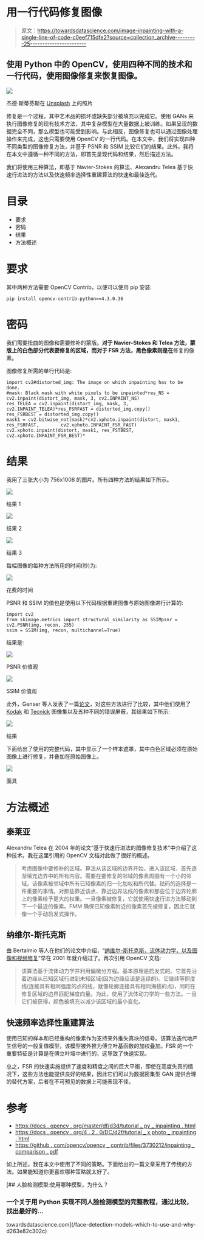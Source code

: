 # 用一行代码修复图像

> 原文：<https://towardsdatascience.com/image-inpainting-with-a-single-line-of-code-c0eef715dfe2?source=collection_archive---------25----------------------->

## 使用 Python 中的 OpenCV，使用四种不同的技术和一行代码，使用图像修复来恢复图像。

![](img/ecfaa08b40bf31a63eacb23e65d5a5db.png)

杰德·斯蒂芬斯在 [Unsplash](https://unsplash.com?utm_source=medium&utm_medium=referral) 上的照片

修复是一个过程，其中艺术品的损坏或缺失部分被填充以完成它。使用 GANs 来执行图像修复的现有技术方法，其中复杂模型在大量数据上被训练。如果呈现的数据完全不同，那么模型也可能受到影响。与此相反，图像修复也可以通过图像处理操作来完成，这也只需要使用 OpenCV 的一行代码。在本文中，我们将实现四种不同类型的图像修复方法，并基于 PSNR 和 SSIM 比较它们的结果。此外，我将在本文中遵循一种不同的方法，即首先呈现代码和结果，然后描述方法。

我们将使用三种算法，即基于 Navier-Stokes 的算法、Alexandru Telea 基于快速行进法的方法以及快速频率选择性重建算法的快速和最佳迭代。

# 目录

*   要求
*   密码
*   结果
*   方法概述

# 要求

其中两种方法需要 OpenCV Contrib，以便可以使用 pip 安装:

```
pip install opencv-contrib-python==4.3.0.36
```

# 密码

我们需要扭曲的图像和需要修补的蒙版。**对于 Navier-Stokes 和 Telea 方法，蒙版上的白色部分代表要修复的区域，而对于 FSR 方法，黑色像素则是在**修复的像素。

图像修复所需的单行代码是:

```
import cv2#distorted_img: The image on which inpainting has to be done.
#mask: Black mask with white pixels to be inpainted*res_NS = cv2.inpaint(distort_img, mask, 3, cv2.INPAINT_NS)
res_TELEA = cv2.inpaint(distort_img, mask, 3, cv2.INPAINT_TELEA)*res_FSRFAST = distorted_img.copy()
res_FSRBEST = distorted_img.copy()
mask1 = cv2.bitwise_not(mask)*cv2.xphoto.inpaint(distort, mask1, res_FSRFAST,        cv2.xphoto.INPAINT_FSR_FAST)
cv2.xphoto.inpaint(distort, mask1, res_FSTBEST, cv2.xphoto.INPAINT_FSR_BEST)*
```

# 结果

我用了三张大小为 756x1008 的图片。所有四种方法的结果如下所示。

![](img/9c9d0992e54051545f7dcd1ed49157c1.png)

结果 1

![](img/517f4bbcc61ae07f6287c0194ae5de64.png)

结果 2

![](img/8aaf5e714c4beb06959da28efbec6cfd.png)

结果 3

每幅图像的每种方法所用的时间(秒)为:

![](img/3ee9e4cfe4bf008a426c2730b438f2fb.png)

花费的时间

PSNR 和 SSIM 的值也是使用以下代码根据重建图像与原始图像进行计算的:

```
import cv2
from skimage.metrics import structural_similarity as SSIMpsnr = cv2.PSNR(img, recon, 255)
ssim = SSIM(img, recon, multichannel=True)
```

结果是:

![](img/ffd9a969dd9246071d03d5acee877334.png)

PSNR 价值观

![](img/2cbb046daaf84f923906b0548f6386bd.png)

SSIM 价值观

此外，Genser 等人发表了一篇[论文](https://github.com/opencv/opencv_contrib/files/3730212/inpainting_comparison.pdf)，对这些方法进行了比较，其中他们使用了 [Kodak](http://www.cs.albany.edu/~xypan/research/snr/Kodak.html) 和 [Tecnick](https://testimages.org/) 图像集以及五种不同的错误屏蔽，其结果如下所示:

![](img/54ea30ed0ed42448967fcf615633b749.png)

结果

下面给出了使用的完整代码，其中显示了一个样本遮罩，其中白色区域必须在原始图像上进行修复，并叠加在原始图像上。

![](img/08b517e3be09ed07a1092489b005d6f8.png)

面具

# 方法概述

## 泰莱亚

Alexandru Telea 在 2004 年的论文“基于快速行进法的图像修复技术”中介绍了这种技术。我在这里引用的 OpenCV 文档对此做了很好的概述。

> 考虑图像中要修补的区域。算法从该区域的边界开始，进入该区域，首先逐渐填充边界中的所有内容。需要在要修复的邻域的像素周围有一个小的邻域。该像素被邻域中所有已知像素的归一化加权和所代替。砝码的选择是一件重要的事情。对那些靠近该点、靠近边界法线的像素和那些位于边界轮廓上的像素给予更大的权重。一旦像素被修复，它就使用快速行进方法移动到下一个最近的像素。FMM 确保已知像素附近的像素首先被修复，因此它就像一个手动启发式操作。

## 纳维尔-斯托克斯

由 Bertalmio 等人在他们的论文中介绍，“[纳维尔-斯托克斯，流体动力学，以及图像和视频修复](https://www.math.ucla.edu/~bertozzi/papers/cvpr01.pdf)”早在 2001 年就介绍过了。再次引用 OpenCV 文档:

> 该算法基于流体动力学并利用偏微分方程。基本原理是启发式的。它首先沿着边缘从已知区域行进到未知区域(因为边缘应该是连续的)。它继续等照度线(连接具有相同强度的点的线，就像轮廓连接具有相同海拔的点)，同时在修复区域的边界匹配梯度向量。为此，使用了流体动力学的一些方法。一旦它们被获得，颜色被填充以减少该区域的最小变化。

## 快速频率选择性重建算法

使用已知的样本和已经重构的像素作为支持来外推失真块的信号。该算法迭代地产生信号的一般复值模型，该模型被外推为傅立叶基函数的加权叠加。FSR 的一个重要特征是计算是在傅立叶域中进行的，这导致了快速实现。

总之，FSR 的快速实施提供了速度和精度之间的巨大平衡，即使在高度失真的情况下，这些方法也能提供良好的结果，因此它们可以为数据密集型 GAN 提供合理的替代方案，后者在不可预见的数据上可能表现不佳。

# 参考

*   [https://docs . opencv . org/master/df/d3d/tutorial _ py _ inpainting . html](https://docs.opencv.org/master/df/d3d/tutorial_py_inpainting.html)
*   [https://docs . opencv . org/4 . 2 . 0/DC/d2f/tutorial _ x photo _ inpainting . html](https://docs.opencv.org/4.2.0/dc/d2f/tutorial_xphoto_inpainting.html)
*   [https://github . com/opencv/opencv _ contrib/files/3730212/inpainting _ comparison . pdf](https://github.com/opencv/opencv_contrib/files/3730212/inpainting_comparison.pdf)

如上所述，我在本文中使用了不同的策略。下面给出的一篇文章采用了传统的方法。如果能知道你更喜欢哪种策略就太好了。

[](/face-detection-models-which-to-use-and-why-d263e82c302c) [## 人脸检测模型:使用哪种模型，为什么？

### 一个关于用 Python 实现不同人脸检测模型的完整教程，通过比较，找出最好的…

towardsdatascience.com](/face-detection-models-which-to-use-and-why-d263e82c302c)